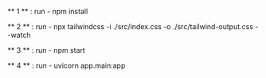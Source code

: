 ** 1 ** : run - npm install 

** 2 ** : run - npx tailwindcss -i ./src/index.css -o ./src/tailwind-output.css --watch

** 3 ** : run - npm start

** 4 ** : run - uvicorn app.main:app
